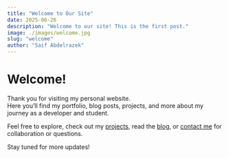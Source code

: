 ```yaml
---
title: "Welcome to Our Site"
date: 2025-06-26
description: "Welcome to our site! This is the first post."
image: ./images/welcome.jpg
slug: "welcome"
author: "Saif Abdelrazek"
---
```


# Welcome!

Thank you for visiting my personal website.  
Here you’ll find my portfolio, blog posts, projects, and more about my journey as a developer and student.

Feel free to explore, check out my [projects](/projects), read the [blog](/blog), or [contact me](/contact) for collaboration or questions.

Stay tuned for more updates!
